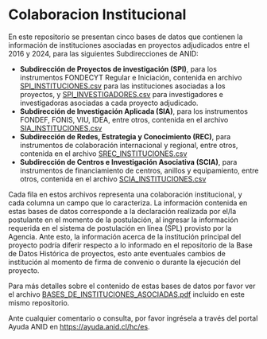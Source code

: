 # Colaboracion Institucional
En este repositorio se presentan cinco bases de datos que contienen la información de instituciones asociadas en proyectos adjudicados entre el 2016 y 2024, para las siguientes Subdirecciones de ANID:

- **Subdirección de Proyectos de investigación (SPI)**, para los instrumentos FONDECYT Regular e Iniciación, contenida en archivo [SPI_INSTITUCIONES.csv](https://github.com/ANID-GITHUB/Colaboracion_Institucional/blob/b4bdc1e369a9aad48fee6fbd00abbb784a29822c/SPI_INSTITUCIONES.csv) para las instituciones asociadas a los proyectos, y [SPI_INVESTIGADORES.csv](https://github.com/ANID-GITHUB/Colaboracion_Institucional/blob/b4bdc1e369a9aad48fee6fbd00abbb784a29822c/SPI_INVESTIGADORES.csv) para investigadores e investigadoras asociadas a cada proyecto adjudicado.
- **Subdirección de Investigación Aplicada (SIA)**, para los instrumentos FONDEF, FONIS, VIU, IDEA, entre otros, contenida en el archivo [SIA_INSTITUCIONES.csv](https://github.com/ANID-GITHUB/Colaboracion_Institucional/blob/b4bdc1e369a9aad48fee6fbd00abbb784a29822c/SIA_INSTITUCIONES.csv)
- **Subdirección de Redes, Estrategia y Conocimiento (REC)**, para instrumentos de colaboración internacional y regional, entre otros, contenida en el archivo [SREC_INSTITUCIONES.csv](https://github.com/ANID-GITHUB/Colaboracion_Institucional/blob/b4bdc1e369a9aad48fee6fbd00abbb784a29822c/SREC_INSTITUCIONES.csv)
- **Subdirección de Centros e Investigación Asociativa (SCIA)**, para instrumentos de financiamiento de centros, anillos y equipamiento, entre otros, contenida en el archivo [SCIA_INSTITUCIONES.csv](https://github.com/ANID-GITHUB/Colaboracion_Institucional/blob/f07da302092dfa22c8aaf06e19805faded120261/SCIA_INSTITUCIONES.csv)

Cada fila en estos archivos representa una colaboración institucional, y cada columna un campo que lo caracteriza. La información contenida en estas bases de datos corresponde a la declaración realizada por el/la postulante en el momento de la postulación, al ingresar la información requerida en el sistema de postulación en línea (SPL) provisto por la Agencia. Ante esto, la información acerca de la institución principal del proyecto podría diferir respecto a lo informado en el repositorio de la Base de Datos Histórica de proyectos, esto ante eventuales cambios de institución al momento de firma de convenio o durante la ejecución del proyecto.

Para más detalles sobre el contenido de estas bases de datos por favor ver el archivo [BASES_DE_INSTITUCIONES_ASOCIADAS.pdf](https://github.com/ANID-GITHUB/Colaboracion_Institucional/blob/0e7225a657001ff4602faa0623aa47b884d14104/BASES%20DE%20INSTITUCIONES%20ASOCIADAS.pdf) incluido en este mismo repositorio.

Ante cualquier comentario o consulta, por favor ingrésela a través del portal Ayuda ANID en https://ayuda.anid.cl/hc/es. 
